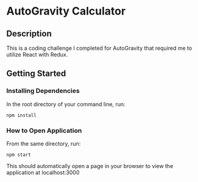 # AutoGravity Calculator

## Description
This is a coding challenge I completed for AutoGravity that required me to utilize React with Redux.

## Getting Started
### Installing Dependencies
In the root directory of your command line, run:
```
npm install
```

### How to Open Application
From the same directory, run:
```
npm start
```
This should automatically open a page in your browser to view the application at localhost:3000
